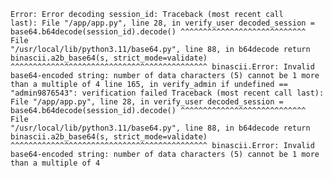<code>Error: Error decoding session_id: Traceback (most recent call last): File "/app/app.py", line 28, in verify_user decoded_session = base64.b64decode(session_id).decode() ^^^^^^^^^^^^^^^^^^^^^^^^^^^^ File "/usr/local/lib/python3.11/base64.py", line 88, in b64decode return binascii.a2b_base64(s, strict_mode=validate) ^^^^^^^^^^^^^^^^^^^^^^^^^^^^^^^^^^^^^^^^^^^^ binascii.Error: Invalid base64-encoded string: number of data characters (5) cannot be 1 more than a multiple of 4 line 165, in verify_admin if undefined == "admin9876543": verification failed Traceback (most recent call last): File "/app/app.py", line 28, in verify_user decoded_session = base64.b64decode(session_id).decode() ^^^^^^^^^^^^^^^^^^^^^^^^^^^^ File "/usr/local/lib/python3.11/base64.py", line 88, in b64decode return binascii.a2b_base64(s, strict_mode=validate) ^^^^^^^^^^^^^^^^^^^^^^^^^^^^^^^^^^^^^^^^^^^^ binascii.Error: Invalid base64-encoded string: number of data characters (5) cannot be 1 more than a multiple of 4</code>
